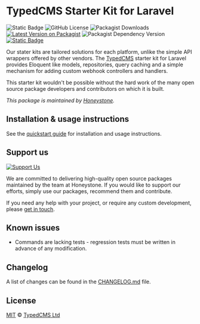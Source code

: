 # TypedCMS Starter Kit for Laravel

![Static Badge](https://img.shields.io/badge/tests-passing-green)
![GitHub License](https://img.shields.io/github/license/typedcms/laravel-starter-kit)
![Packagist Downloads](https://img.shields.io/packagist/dt/typedcms/laravel-starter-kit)
[![Latest Version on Packagist](https://img.shields.io/packagist/v/typedcms/laravel-starter-kit)](https://packagist.org/packages/typedcms/laravel-starter-kit)
![Packagist Dependency Version](https://img.shields.io/packagist/dependency-v/typedcms/laravel-starter-kit/php)
[![Static Badge](https://img.shields.io/badge/honeystone-fa6900)](https://honeystone.com)

Our stater kits are tailored solutions for each platform, unlike the simple API
wrappers offered by other vendors. The [TypedCMS](https://typedcms.com) starter
kit for Laravel provides Eloquent like models, repositories, query caching and a
simple mechanism for adding custom webhook controllers and handlers.

This starter kit wouldn't be possible without the hard work of the many open
source package developers and contributors on which it is built.

_This package is maintained by [Honeystone](https://github.com/honeystone)._

## Installation & usage instructions

See the [quickstart guide](https://typedcms.com/technologies/laravel) for installation and usage instructions.

## Support us

[![Support Us](https://honeystone.com/images/github/support-us.webp)](https://honeystone.com)

We are committed to delivering high-quality open source packages maintained by the team at Honeystone. If you would
like to support our efforts, simply use our packages, recommend them and contribute.

If you need any help with your project, or require any custom development, please [get in touch](https://honeystone.com/contact-us).

## Known issues

- Commands are lacking tests - regression tests must be written in advance of any modification.

## Changelog

A list of changes can be found in the [CHANGELOG.md](CHANGELOG.md) file.

## License

[MIT](LICENSE.md) © [TypedCMS Ltd](https://typedcms.com)
